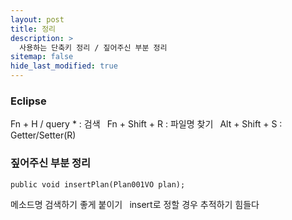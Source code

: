 ```yaml
---
layout: post
title: 정리
description: >
  사용하는 단축키 정리 / 짚어주신 부분 정리
sitemap: false
hide_last_modified: true
---
```


### Eclipse

Fn + H / query * : 검색`` ``
Fn + Shift + R : 파일명 찾기`` ``
Alt + Shift + S : Getter/Setter(R)

### 짚어주신 부분 정리

``public void insertPlan(Plan001VO plan);``

메소드명 검색하기 좋게 붙이기`` ``
insert로 정할 경우 추적하기 힘들다